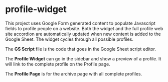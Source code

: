 # profile-widget
<p>This project uses Google Form generated content to populate Javascript fields to profile people on a website. Both the widget and the full profile web site accordion are automatically updated when new content is added to the Google Sheet. The widget cycles through all possible profiles.</p>
<p>The <strong>GS Script</strong> file is the code that goes in the Google Sheet script editor.</p>
<p>The <strong>Profile Widget</strong> can go in the sidebar and show a preview of a profile. It will link to the complete profile on the Profile page.</p>
<p>The <strong>Profile Page</strong> is for the archive page with all complete profiles.</p>
